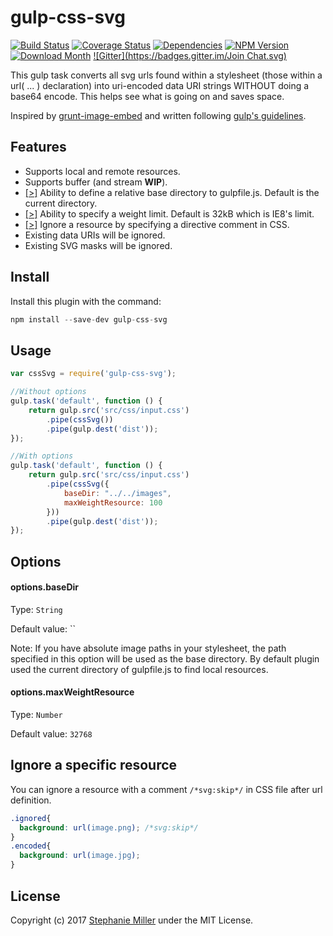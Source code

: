 # gulp-css-svg

[![Build Status](http://img.shields.io/travis/shysteph/gulp-css-svg.svg?style=flat)](https://travis-ci.org/shysteph/gulp-css-svg)
[![Coverage Status](http://img.shields.io/coveralls/shysteph/gulp-css-svg.svg?style=flat)](https://coveralls.io/r/shysteph/gulp-css-svg?branch=master)
[![Dependencies](http://img.shields.io/david/shysteph/gulp-css-svg.svg?style=flat)](https://david-dm.org/shysteph/gulp-css-svg) [![NPM Version](http://img.shields.io/npm/v/gulp-css-svg.svg?style=flat)](https://www.npmjs.org/package/gulp-css-svg) [![Download Month](http://img.shields.io/npm/dm/gulp-css-svg.svg?style=flat)](https://www.npmjs.org/package/gulp-css-svg)
[![Gitter](https://badges.gitter.im/Join Chat.svg)](https://gitter.im/shysteph/gulp-css-svg?utm_source=badge&utm_medium=badge&utm_campaign=pr-badge&utm_content=badge)

This gulp task converts all svg urls found within a stylesheet (those within a url( ... ) declaration) into uri-encoded data URI strings WITHOUT doing a base64 encode.  This helps see what is going on and saves space.

Inspired by [grunt-image-embed](https://github.com/ehynds/grunt-image-embed) and written following [gulp's guidelines](https://github.com/gulpjs/gulp/tree/master/docs/writing-a-plugin).

## Features

* Supports local and remote resources.
* Supports buffer (and stream **WIP**).
* [[>]](#optionsbasedir) Ability to define a relative base directory to gulpfile.js. Default is the current directory.
* [[>]](#optionsmaxweightresource) Ability to specify a weight limit. Default is 32kB which is IE8's limit.
* [[>]](#ignore-a-specific-resource) Ignore a resource by specifying a directive comment in CSS.
* Existing data URIs will be ignored.
* Existing SVG masks will be ignored.

## Install

Install this plugin with the command:

```js
npm install --save-dev gulp-css-svg
```

## Usage

```js
var cssSvg = require('gulp-css-svg');

//Without options
gulp.task('default', function () {
    return gulp.src('src/css/input.css')
        .pipe(cssSvg())
        .pipe(gulp.dest('dist'));
});

//With options
gulp.task('default', function () {
    return gulp.src('src/css/input.css')
        .pipe(cssSvg({
            baseDir: "../../images",
            maxWeightResource: 100
        }))
        .pipe(gulp.dest('dist'));
});
```

## Options

#### options.baseDir
Type: `String`

Default value: ``

Note: If you have absolute image paths in your stylesheet, the path specified in this option will be used as the base directory. By default plugin used the current directory of gulpfile.js to find local resources.

#### options.maxWeightResource
Type: `Number`

Default value: `32768`

## Ignore a specific resource

You can ignore a resource with a comment `/*svg:skip*/` in CSS file after url definition.
```css
.ignored{
  background: url(image.png); /*svg:skip*/
}
.encoded{
  background: url(image.jpg);
}
```

## License
Copyright (c) 2017 [Stephanie Miller](https://github.com/shysteph) under the MIT License.

